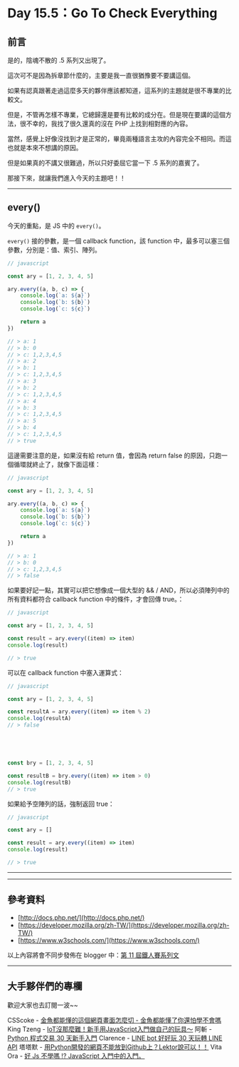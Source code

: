 # Day 15.5：Go To Check Everything

## 前言

是的，陰魂不散的 .5 系列又出現了。

這次可不是因為拆章節什麼的，主要是我一直很猶豫要不要講這個。

如果有認真跟著走過這麼多天的夥伴應該都知道，這系列的主題就是很不專業的比較文。

但是，不管再怎樣不專業，它總歸還是要有比較的成分在。但是現在要講的這個方法，很不幸的，我找了很久還真的沒在 PHP 上找到相對應的內容。

當然，感覺上好像沒找到才是正常的，畢竟兩種語言主攻的內容完全不相同。而這也就是本來不想講的原因。

但是如果真的不講又很難過，所以只好委屈它當一下 .5 系列的嘉賓了。

那接下來，就讓我們進入今天的主題吧！！

----

## every()

今天的重點，是 JS 中的 `every()`。

`every()` 接的參數，是一個 callback function，該 function 中，最多可以塞三個參數，分別是：值、索引、陣列。

```javascript
// javascript

const ary = [1, 2, 3, 4, 5]

ary.every((a, b, c) => {
    console.log(`a: ${a}`)
    console.log(`b: ${b}`)
    console.log(`c: ${c}`)

    return a
})

// > a: 1
// > b: 0
// > c: 1,2,3,4,5
// > a: 2
// > b: 1
// > c: 1,2,3,4,5
// > a: 3
// > b: 2
// > c: 1,2,3,4,5
// > a: 4
// > b: 3
// > c: 1,2,3,4,5
// > a: 5
// > b: 4
// > c: 1,2,3,4,5
// > true
```

這邊需要注意的是，如果沒有給 return 值，會因為 return false 的原因，只跑一個循環就終止了，就像下面這樣：

```javascript
// javascript

const ary = [1, 2, 3, 4, 5]

ary.every((a, b, c) => {
    console.log(`a: ${a}`)
    console.log(`b: ${b}`)
    console.log(`c: ${c}`)

    return a
})

// > a: 1
// > b: 0
// > c: 1,2,3,4,5
// > false
```

如果要好記一點，其實可以把它想像成一個大型的 && / AND，所以必須陣列中的所有資料都符合 callback function 中的條件，才會回傳 true。：

```javascript
// javascript

const ary = [1, 2, 3, 4, 5]

const result = ary.every((item) => item)
console.log(result)

// > true
```

可以在 callback function 中塞入運算式：

```javascript
// javascript

const ary = [1, 2, 3, 4, 5]

const resultA = ary.every((item) => item % 2)
console.log(resultA)
// > false





const bry = [1, 2, 3, 4, 5]

const resultB = bry.every((item) => item > 0)
console.log(resultB)
// > true
```

如果給予空陣列的話，強制返回 true：

```javascript
// javascript

const ary = []

const result = ary.every((item) => item)
console.log(result)

// > true
```

----




---

## 參考資料

- [http://docs.php.net/](http://docs.php.net/)
- [https://developer.mozilla.org/zh-TW/](https://developer.mozilla.org/zh-TW/)
- [https://www.w3schools.com/](https://www.w3schools.com/)

以上內容將會不同步發佈在 blogger 中：[第 11 屆鐵人賽系列文](https://blog.hinahina.tw/search/label/2020%20%E9%90%B5%E4%BA%BA%E8%B3%BD)

----

## 大手夥伴們的專欄

歡迎大家也去訂閱一波~~

CSScoke - [金魚都能懂的這個網頁畫面怎麼切 - 金魚都能懂了你還怕學不會嗎](https://ithelp.ithome.com.tw/users/20112550/ironman/2623)
King Tzeng - [IoT沒那麼難！新手用JavaScript入門做自己的玩具～](https://ithelp.ithome.com.tw/users/20103130/ironman/2125)
阿斬 - [Python 程式交易 30 天新手入門](https://ithelp.ithome.com.tw/users/20120536/ironman/2571)
Clarence - [LINE bot 好好玩 30 天玩轉 LINE API](https://ithelp.ithome.com.tw/users/20117701/ironman/2634)
塔塔默 - [用Python開發的網頁不能放到Github上？Lektor說可以！！](https://ithelp.ithome.com.tw/users/20112552/ironman/2735)
Vita Ora - [好 Js 不學嗎 !? JavaScript 入門中的入門。](https://ithelp.ithome.com.tw/users/20112656/ironman/2782)